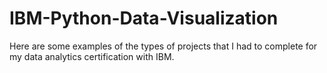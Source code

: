 # IBM-Python-Data-Visualization

Here are some examples of the types of projects that I had to complete for my data analytics certification with IBM.
